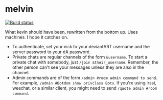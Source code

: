 melvin
======
[![Build status](https://secure.travis-ci.org/joelteon/melvin.png)](http://travis-ci.org/joelteon/melvin)

What kevin should have been, rewritten from the bottom up. Uses machines. I hope it catches on.

* To authenticate, set your nick to your deviantART username and the server password to your dA password.
* Private chats are regular channels of the form `&username`. To start a private chat with somebody, just `/join &their_username`. Remember, the other person can't see your messages unless they are also in the channel.
* Admin commands are of the form `/admin #room admin command to send`. For example, `/admin #Botdom show privclass Bots`. If you're using irssi, weechat, or a similar client, you might need to send `/quote admin #room command`.
